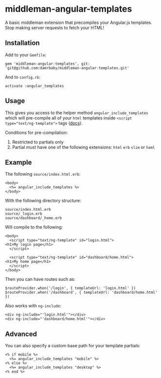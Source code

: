 # middleman-angular-templates

A basic middleman extension that precompiles your Angular.js templates. Stop making server requests to fetch your HTML!

## Installation

Add to your `Gemfile`:

    gem 'middleman-angular-templates', git: 'git@github.com:damrbaby/middleman-angular-templates.git'

And to `config.rb`:

    activate :angular_templates

## Usage

This gives you access to the helper method `angular_include_templates` which will pre-compile all of your `html` templates inside `<script type="text/ng-template">` tags ([docs](http://docs.angularjs.org/api/ng.directive:script)).

Conditions for pre-compilation:

  1. Restricted to partials only
  2. Partial must have one of the following extensions: `html` `erb` `slim` or `haml`

## Example
The following `source/index.html.erb`:

    <body>
      <%= angular_include_templates %>
    </body>

With the following directory structure:

    source/index.html.erb
    source/_login.erb
    source/dashboard/_home.erb

Will compile to the following:

    <body>
      <script type="text/ng-template" id="login.html">
	<h1>My login page</h1>
      </script>

      <script type="text/ng-template" id="dashboard/home.html">
	<h1>My home page</h1>
      </script>
    </body>

Then you can have routes such as:

    $routeProvider.when('/login', { templateUrl: 'login.html' })
    $routeProvider.when('/dashboard', { templateUrl: 'dashboard/home.html' })

Also works with `ng-include`:

    <div ng-include="'login.html'"></div>
    <div ng-include="'dashboard/home.html'"></div>

## Advanced
You can also specify a custom base path for your template partials:

    <% if mobile %>
      <%= angular_include_templates "mobile" %>
    <% else %>
      <%= angular_include_templates "desktop" %>
    <% end %>

